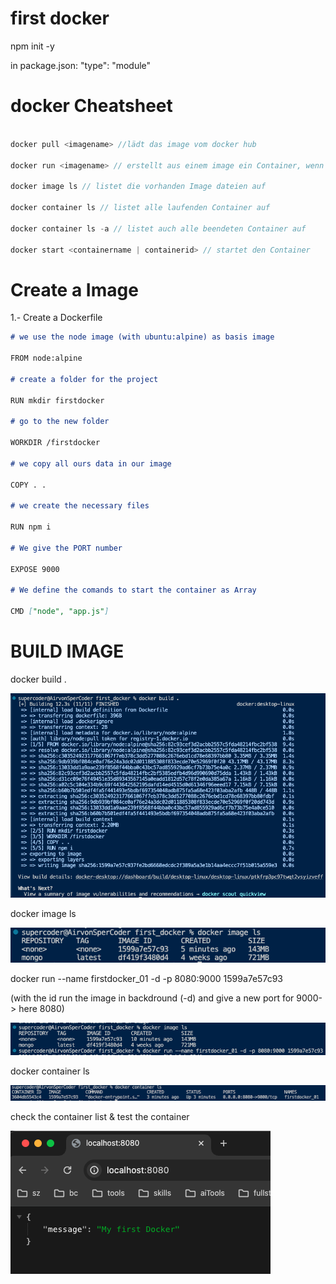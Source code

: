 # first docker

npm init -y

in package.json:
"type": "module"

# docker Cheatsheet

```javascript

docker pull <imagename> //lädt das image vom docker hub

docker run <imagename> // erstellt aus einem image ein Container, wenn das Image Lokal nicht vorhanden ist versucht docker es aus dem Hub zu laden

docker image ls // listet die vorhanden Image dateien auf

docker container ls // listet alle laufenden Container auf

docker container ls -a // listet auch alle beendeten Container auf

docker start <containername | containerid> // startet den Container

```

# Create a Image

1.- Create a Dockerfile

```markdown
# we use the node image (with ubuntu:alpine) as basis image

FROM node:alpine

# create a folder for the project

RUN mkdir firstdocker

# go to the new folder

WORKDIR /firstdocker

# we copy all ours data in our image

COPY . .

# we create the necessary files

RUN npm i

# We give the PORT number

EXPOSE 9000

# We define the comands to start the container as Array

CMD ["node", "app.js"]
```

# BUILD IMAGE

docker build .

![buildimage](/img/buildImage.png)

docker image ls

![list](/img/listimg.png)

docker run --name firstdocker_01 -d -p 8080:9000 1599a7e57c93

(with the id run the image in backdround (-d) and give a new port for 9000-> here 8080)

![runid](/img/runid.png)

docker container ls

![runid](/img/clist.png)

check the container list & test the container

![runid](/img/contworks.png)
